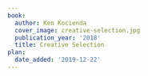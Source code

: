 ```yaml
---
book:
  author: Ken Kocienda
  cover_image: creative-selection.jpg
  publication_year: '2018'
  title: Creative Selection
plan:
  date_added: '2019-12-22'
---
```

